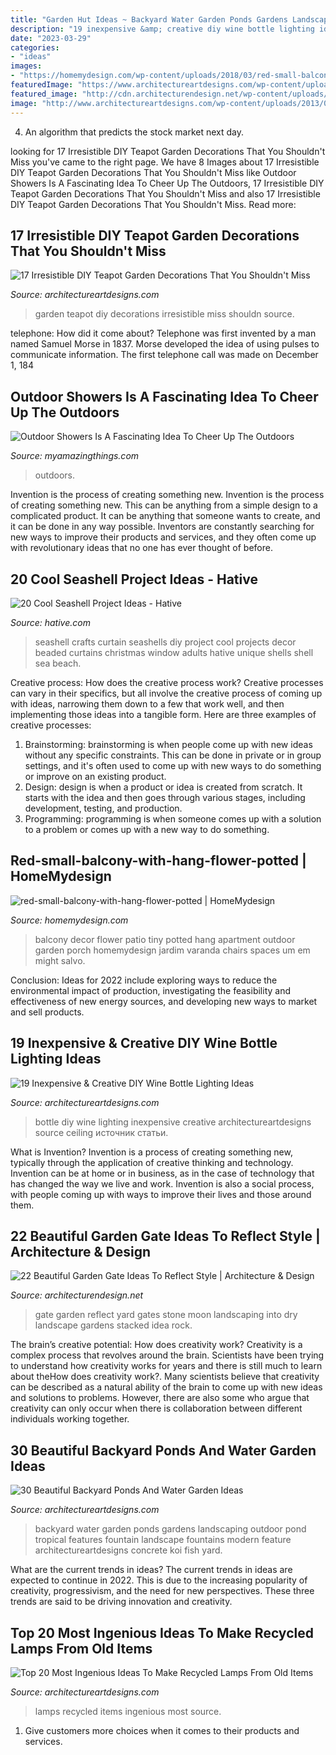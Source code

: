```yaml
---
title: "Garden Hut Ideas ~ Backyard Water Garden Ponds Gardens Landscaping Outdoor Pond Tropical Features Fountain Landscape Fountains Modern Feature Architectureartdesigns Concrete Koi Fish Yard"
description: "19 inexpensive &amp; creative diy wine bottle lighting ideas"
date: "2023-03-29"
categories:
- "ideas"
images:
- "https://homemydesign.com/wp-content/uploads/2018/03/red-small-balcony-with-hang-flower-potted.jpg"
featuredImage: "https://www.architectureartdesigns.com/wp-content/uploads/2015/01/102-630x839.jpg"
featured_image: "http://cdn.architecturendesign.net/wp-content/uploads/2014/08/garden-gate-12.jpg"
image: "http://www.architectureartdesigns.com/wp-content/uploads/2013/04/Backyard-ArchitectureArtDesigns-4.jpg"
---
```



4. An algorithm that predicts the stock market next day.

	

		
looking for 17 Irresistible DIY Teapot Garden Decorations That You Shouldn&#039;t Miss you've came to the right page. We have 8 Images about 17 Irresistible DIY Teapot Garden Decorations That You Shouldn&#039;t Miss like Outdoor Showers Is A Fascinating Idea To Cheer Up The Outdoors, 17 Irresistible DIY Teapot Garden Decorations That You Shouldn&#039;t Miss and also 17 Irresistible DIY Teapot Garden Decorations That You Shouldn&#039;t Miss. Read more:
		
    
## 17 Irresistible DIY Teapot Garden Decorations That You Shouldn&#039;t Miss

<img loading=lazy src="https://www.architectureartdesigns.com/wp-content/uploads/2016/09/6-19.jpg" onerror="this.onerror=null;this.src='https://tse1.mm.bing.net/th?id=OIP.H5Z-ACErzu6aWhRcMFAAkgAAAA&amp;pid=15.1';" alt="17 Irresistible DIY Teapot Garden Decorations That You Shouldn&#039;t Miss">

_Source: architectureartdesigns.com_

>garden teapot diy decorations irresistible miss shouldn source. 

	

telephone: How did it come about?
Telephone was first invented by a man named Samuel Morse in 1837. Morse developed the idea of using pulses to communicate information. The first telephone call was made on December 1, 184
    
## Outdoor Showers Is A Fascinating Idea To Cheer Up The Outdoors

<img loading=lazy src="https://myamazingthings.com/wp-content/uploads/2017/06/outdoor-shower-2.jpg" onerror="this.onerror=null;this.src='https://tse1.mm.bing.net/th?id=OIP.fT2hJ4CIlciRRf8dTH_wMgHaLJ&amp;pid=15.1';" alt="Outdoor Showers Is A Fascinating Idea To Cheer Up The Outdoors">

_Source: myamazingthings.com_

>outdoors. 

	

Invention is the process of creating something new.
Invention is the process of creating something new. This can be anything from a simple design to a complicated product. It can be anything that someone wants to create, and it can be done in any way possible. Inventors are constantly searching for new ways to improve their products and services, and they often come up with revolutionary ideas that no one has ever thought of before.

    
## 20 Cool Seashell Project Ideas - Hative

<img loading=lazy src="https://hative.com/wp-content/uploads/2014/12/seashell-project-ideas/2-seashell-curtain.jpg" onerror="this.onerror=null;this.src='https://tse2.mm.bing.net/th?id=OIP.xdfI5BLaK_x54ORp-xkdjwHaJ4&amp;pid=15.1';" alt="20 Cool Seashell Project Ideas - Hative">

_Source: hative.com_

>seashell crafts curtain seashells diy project cool projects decor beaded curtains christmas window adults hative unique shells shell sea beach. 

	

Creative process: How does the creative process work?
Creative processes can vary in their specifics, but all involve the creative process of coming up with ideas, narrowing them down to a few that work well, and then implementing those ideas into a tangible form. Here are three examples of creative processes: 
1. Brainstorming: brainstorming is when people come up with new ideas without any specific constraints. This can be done in private or in group settings, and it's often used to come up with new ways to do something or improve on an existing product. 
2. Design: design is when a product or idea is created from scratch. It starts with the idea and then goes through various stages, including development, testing, and production. 
3. Programming: programming is when someone comes up with a solution to a problem or comes up with a new way to do something.

    
## Red-small-balcony-with-hang-flower-potted | HomeMydesign

<img loading=lazy src="https://homemydesign.com/wp-content/uploads/2018/03/red-small-balcony-with-hang-flower-potted.jpg" onerror="this.onerror=null;this.src='https://tse3.mm.bing.net/th?id=OIP.0cO69sY33aJPvhY2om-fewHaJ6&amp;pid=15.1';" alt="red-small-balcony-with-hang-flower-potted | HomeMydesign">

_Source: homemydesign.com_

>balcony decor flower patio tiny potted hang apartment outdoor garden porch homemydesign jardim varanda chairs spaces um em might salvo. 

	

Conclusion:
Ideas for 2022 include exploring ways to reduce the environmental impact of production, investigating the feasibility and effectiveness of new energy sources, and developing new ways to market and sell products.

    
## 19 Inexpensive &amp; Creative DIY Wine Bottle Lighting Ideas

<img loading=lazy src="https://www.architectureartdesigns.com/wp-content/uploads/2015/01/102-630x839.jpg" onerror="this.onerror=null;this.src='https://tse4.mm.bing.net/th?id=OIP.jyhJLC2aJwIvnBLKmC5CcwHaJ3&amp;pid=15.1';" alt="19 Inexpensive &amp; Creative DIY Wine Bottle Lighting Ideas">

_Source: architectureartdesigns.com_

>bottle diy wine lighting inexpensive creative architectureartdesigns source ceiling источник статьи. 

	

What is Invention?
Invention is a process of creating something new, typically through the application of creative thinking and technology. Invention can be at home or in business, as in the case of technology that has changed the way we live and work. Invention is also a social process, with people coming up with ways to improve their lives and those around them.

    
## 22 Beautiful Garden Gate Ideas To Reflect Style | Architecture &amp; Design

<img loading=lazy src="http://cdn.architecturendesign.net/wp-content/uploads/2014/08/garden-gate-12.jpg" onerror="this.onerror=null;this.src='https://tse1.mm.bing.net/th?id=OIP.W8hQ_LGzUJ7DtbTDIOPoAQHaLF&amp;pid=15.1';" alt="22 Beautiful Garden Gate Ideas To Reflect Style | Architecture &amp; Design">

_Source: architecturendesign.net_

>gate garden reflect yard gates stone moon landscaping into dry landscape gardens stacked idea rock. 

	

The brain’s creative potential: How does creativity work?
Creativity is a complex process that revolves around the brain. Scientists have been trying to understand how creativity works for years and there is still much to learn about theHow does creativity work?. Many scientists believe that creativity can be described as a natural ability of the brain to come up with new ideas and solutions to problems. However, there are also some who argue that creativity can only occur when there is collaboration between different individuals working together.

    
## 30 Beautiful Backyard Ponds And Water Garden Ideas

<img loading=lazy src="http://www.architectureartdesigns.com/wp-content/uploads/2013/04/Backyard-ArchitectureArtDesigns-4.jpg" onerror="this.onerror=null;this.src='https://tse4.mm.bing.net/th?id=OIP.pTQD_cy7exuwIXpbB3XA8AHaLH&amp;pid=15.1';" alt="30 Beautiful Backyard Ponds And Water Garden Ideas">

_Source: architectureartdesigns.com_

>backyard water garden ponds gardens landscaping outdoor pond tropical features fountain landscape fountains modern feature architectureartdesigns concrete koi fish yard. 

	

What are the current trends in ideas?
The current trends in ideas are expected to continue in 2022. This is due to the increasing popularity of creativity, progressivism, and the need for new perspectives. These three trends are said to be driving innovation and creativity.

    
## Top 20 Most Ingenious Ideas To Make Recycled Lamps From Old Items

<img loading=lazy src="https://www.architectureartdesigns.com/wp-content/uploads/2016/04/11-1.jpg" onerror="this.onerror=null;this.src='https://tse2.mm.bing.net/th?id=OIP.yjt_eZvWeiCgRTDmJzokwgHaLH&amp;pid=15.1';" alt="Top 20 Most Ingenious Ideas To Make Recycled Lamps From Old Items">

_Source: architectureartdesigns.com_

>lamps recycled items ingenious most source. 

	

1. Give customers more choices when it comes to their products and services.

